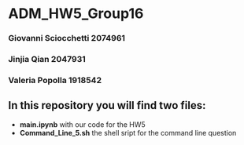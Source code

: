 # ADM_HW5_Group16
### Giovanni Sciocchetti 2074961
### Jinjia Qian 2047931
### Valeria Popolla 1918542
## In this repository you will find two files:
* **main.ipynb** with our code for the HW5
* **Command_Line_5.sh** the shell sript for the command line question
